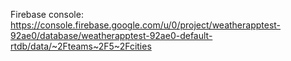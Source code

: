 Firebase console: https://console.firebase.google.com/u/0/project/weatherapptest-92ae0/database/weatherapptest-92ae0-default-rtdb/data/~2Fteams~2F5~2Fcities
